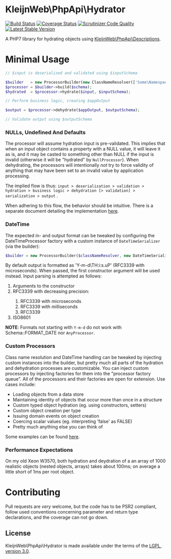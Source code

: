 # KleijnWeb\PhpApi\Hydrator 
[![Build Status](https://travis-ci.org/kleijnweb/php-api-hydrator.svg?branch=master)](https://travis-ci.org/kleijnweb/php-api-hydrator)
[![Coverage Status](https://coveralls.io/repos/github/kleijnweb/php-api-hydrator/badge.svg?branch=master)](https://coveralls.io/github/kleijnweb/php-api-hydrator?branch=master)
[![Scrutinizer Code Quality](https://scrutinizer-ci.com/g/kleijnweb/php-api-hydrator/badges/quality-score.png?b=master)](https://scrutinizer-ci.com/g/kleijnweb/php-api-hydrator/?branch=master)
[![Latest Stable Version](https://poser.pugx.org/kleijnweb/php-api-hydrator/v/stable)](https://packagist.org/packages/kleijnweb/php-api-hydrator)

A PHP7 library for hydrating objects using [KleijnWeb\PhpApi\Descriptions](https://github.com/kleijnweb/php-api-descriptions).
 
# Minimal Usage

```php
// $input is deserialized and validated using $inputSchema

$builder   = new ProcessorBuilder(new ClassNameResolver(['Some\Namespace']));
$processor = $builder->build($schema);
$hydrated  = $processor->hydrate($input, $inputSchema);

// Perform business logic, creating $appOutput

$output = $processor->dehydrate($appOutput, $outputSchema);

// Validate output using $outputSchema
```
### NULLs, Undefined And Defaults

The processor will assume hydration input is pre-validated. This implies that when an input object contains a property with a NULL value, it will leave it as is, 
and it may be casted to something other than NULL if the input is invalid (otherwise it will be "hydrated" by `NullProcessor`). 
When dehydrating, the processors will intentionally *not* try to force validity of anything that may have been set to an invalid value by application processing.

The implied flow is thus: `input > deserialization > validation > hydration > business logic > dehydration [> validation] > serialization > output` .

When adhering to this flow, the behavior should be intuitive. There is a separate document detailing the implementation [here](NULLS.md).

### DateTime

The expected in- and output format can be tweaked by configuring the DateTimeProcessor factory with a custom instance of `DateTimeSerializer` (via the builder):
 
 ```php
$builder = new ProcessorBuilder($classNameResolver, new DateTimeSerializer(\DateTime::RFC850));
 ```

By default output is formatted as 'Y-m-d\TH:i:s.uP' (RFC3339 with microseconds). When passed, the first constructor argument will be used instead. 
Input parsing is attempted as follows:

<ol>
  <li>Arguments to the constructor</li>
  <li>RFC3339 with decreasing precision:</li>
  <ol>
    <li>RFC3339 with microseconds</li>
    <li>RFC3339 with milliseconds</li>
    <li>RFC3339</li>
  </ol>
  <li>ISO8601</li>
</ol>

**NOTE**: Formats not starting with `Y-m-d` do not work with Schema::FORMAT_DATE nor `AnyProcessor`. 

### Custom Processors

Class name resolution and DateTime handling can be tweaked by injecting custom instances into the builder, but pretty much all parts of the hydration and dehydration processes are customizable. You can inject custom processors by injecting factories for them into the "processor factory queue". 
All of the processors and their factories are open for extension. Use cases include:

 - Loading objects from a data store
 - Maintaining identity of objects that occur more than once in a structure
 - Custom typed object hydration (eg. using constructors, setters)
 - Custom object creation per type
 - Issuing domain events on object creation
 - Coercing scalar values (eg. interpreting 'false' as FALSE)
 - Pretty much anything else you can think of

Some examples can be found [here](EXAMPLES.md).

### Performance Expectations

On my old Xeon W3570, both hydration and deydration of a an array of 1000 realistic objects (nested objects, arrays) takes about 100ms; 
on average a little short of 1ms per root object.  

# Contributing

Pull requests are *very* welcome, but the code has to be PSR2 compliant, follow used conventions concerning parameter and return type declarations, and the coverage can not go down. 

## License

KleijnWeb\PhpApi\Hydrator is made available under the terms of the [LGPL, version 3.0](https://spdx.org/licenses/LGPL-3.0.html#licenseText).
